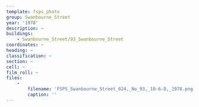 ```yaml
---
template: fsps_photo
group: Swanbourne_Street
year: '1978'
description: ~
buildings:
    - Swanbourne_Street/93_Swanbourne_Street
coordinates: ~
heading: ~
classification: ~
section: ~
cell: ~
film_roll: ~
files:
    -
        filename: 'FSPS_Swanbourne_Street_024,_No_93,_10-6-D,_1978.png'
        caption: ''
---
```

